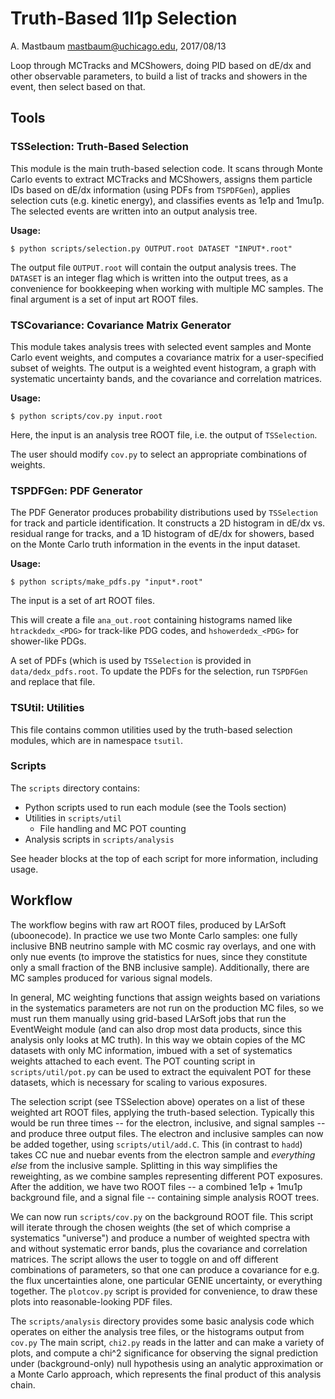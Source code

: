 Truth-Based 1l1p Selection
==========================
A. Mastbaum <mastbaum@uchicago.edu>, 2017/08/13

Loop through MCTracks and MCShowers, doing PID based on dE/dx and other
observable parameters, to build a list of tracks and showers in the event,
then select based on that.

Tools
-----
### TSSelection: Truth-Based Selection ###
This module is the main truth-based selection code. It scans through Monte
Carlo events to extract MCTracks and MCShowers, assigns them particle IDs
based on dE/dx information (using PDFs from `TSPDFGen`), applies selection
cuts (e.g. kinetic energy), and classifies events as 1e1p and 1mu1p. The
selected events are written into an output analysis tree.

**Usage:**

    $ python scripts/selection.py OUTPUT.root DATASET "INPUT*.root"

The output file `OUTPUT.root` will contain the output analysis trees. The
`DATASET` is an integer flag which is written into the output trees, as a
convenience for bookkeeping when working with multiple MC samples. The
final argument is a set of input art ROOT files.

### TSCovariance: Covariance Matrix Generator ###
This module takes analysis trees with selected event samples and Monte Carlo
event weights, and computes a covariance matrix for a user-specified subset
of weights. The output is a weighted event histogram, a graph with systematic
uncertainty bands, and the covariance and correlation matrices.

**Usage:**

    $ python scripts/cov.py input.root

Here, the input is an analysis tree ROOT file, i.e. the output of
`TSSelection`.

The user should modify `cov.py` to select an appropriate combinations of
weights.

### TSPDFGen: PDF Generator ###
The PDF Generator produces probability distributions used by `TSSelection` for
track and particle identification. It constructs a 2D histogram in dE/dx vs.
residual range for tracks, and a 1D histogram of dE/dx for showers, based on
the Monte Carlo truth information in the events in the input dataset.

**Usage:**

    $ python scripts/make_pdfs.py "input*.root"

The input is a set of art ROOT files.

This will create a file `ana_out.root` containing histograms named like
`htrackdedx_<PDG>` for track-like PDG codes, and `hshowerdedx_<PDG>` for
shower-like PDGs.

A set of PDFs (which is used by `TSSelection` is provided in
`data/dedx_pdfs.root`. To update the PDFs for the selection, run `TSPDFGen`
and replace that file.

### TSUtil: Utilities ###
This file contains common utilities used by the truth-based selection modules,
which are in namespace `tsutil`.

### Scripts ###
The `scripts` directory contains:

* Python scripts used to run each module (see the Tools section)
* Utilities in `scripts/util`
  * File handling and MC POT counting
* Analysis scripts in `scripts/analysis`

See header blocks at the top of each script for more information, including
usage.

Workflow
--------
The workflow begins with raw art ROOT files, produced by LArSoft (uboonecode).
In practice we use two Monte Carlo samples: one fully inclusive BNB neutrino
sample with MC cosmic ray overlays, and one with only nue events (to
improve the statistics for nues, since they constitute only a small fraction
of the BNB inclusive sample). Additionally, there are MC samples produced for
various signal models.

In general, MC weighting functions that assign weights based on variations in
the systematics parameters are not run on the production MC files, so we
must run them manually using grid-based LArSoft jobs that run the EventWeight
module (and can also drop most data products, since this analysis only looks
at MC truth). In this way we obtain copies of the MC datasets with only MC
information, imbued with a set of systematics weights attached to each event.
The POT counting script in `scripts/util/pot.py` can be used to extract the
equivalent POT for these datasets, which is necessary for scaling to various
exposures.

The selection script (see TSSelection above) operates on a list of these
weighted art ROOT files, applying the truth-based selection. Typically this
would be run three times -- for the electron, inclusive, and signal samples --
and produce three output files. The electron and inclusive samples can now be
added together, using `scripts/util/add.C`. This (in contrast to `hadd`) takes
CC nue and nuebar events from the electron sample and *everything else* from
the inclusive sample. Splitting in this way simplifies the reweighting, as
we combine samples representing different POT exposures. After the addition,
we have two ROOT files -- a combined 1e1p + 1mu1p background file, and a signal
file -- containing simple analysis ROOT trees.

We can now run `scripts/cov.py` on the background ROOT file. This script will
iterate through the chosen weights (the set of which comprise a systematics
"universe") and produce a number of weighted spectra with and without
systematic error bands, plus the covariance and correlation matrices. The
script allows the user to toggle on and off different combinations of
parameters, so that one can produce a covariance for e.g. the flux
uncertainties alone, one particular GENIE uncertainty, or everything together.
The `plotcov.py` script is provided for convenience, to draw these plots into
reasonable-looking PDF files.

The `scripts/analysis` directory provides some basic analysis code which
operates on either the analysis tree files, or the histograms output from
`cov.py` The main script, `chi2.py` reads in the latter and can make a
variety of plots, and compute a chi^2 significance for observing the signal
prediction under (background-only) null hypothesis using an analytic
approximation or a Monte Carlo approach, which represents the final product
of this analysis chain.

